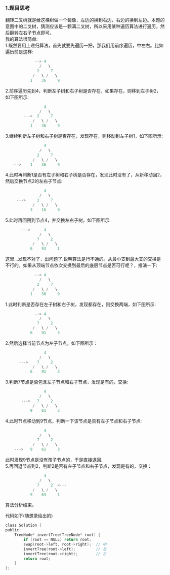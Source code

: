 ### 1.题目思考  
翻转二叉树就是给这棵树做一个镜像，左边的换到右边，右边的换到左边。本题的意图中的二叉树，猜测应该是一颗满二叉树，所以采用某种遍历算法进行遍历，然后翻转左右子节点即可。  
我的算法很简单:  
1.既然要用上递归算法，首先就要先遍历一把，那我们用前序遍历，中左右。比如遍历前是这样:  
```c  
             --> 4
               /   \
              2     7
            /   \ /   \
           1    36     9
```  
2.前序遍历先到4，判断左子树和右子树是否存在，如果存在，则移到左子树2，如下图所示:  
```c  
                 4
               /   \
        --->  2     7
            /   \ /   \
           1    36     9
```  
3.继续判断左子树和右子树是否存在，发现存在，则移动到左子树1，如下图所示:  
```c  
                 4
               /   \
              2     7
            /   \ /   \
   --->    1    36     9

```  
4.此时再判断1是否有左子树和右子树是否存在，发现此时没有了，从新移动回2，然后交换节点2的左右子节点:  
```c  
                 4
               /   \
     --->     2     7
            /   \ /   \
           3    16     9

```  
5.此时再回朔到节点4，并交换左右子树，如下图所示:  
```c  
       --->      4
               /   \
              7     2
            /   \ /   \
           6    93     1
```  
这里...发现不对了，出问题了.说明算法是行不通的。从最小支到最大支的交换是不行的。如果从顶端节点依次交换到最后的底层节点是否可行呢？，推演一下:  
```c  
             --> 4
               /   \
              2     7
            /   \ /   \
           1    36     9
```  
1.此时判断是否存在左子树和右子树，发现都存在，则交换两端，如下图所示:  
```c  
             --> 4
               /   \
              7     2
            /   \ /   \
           6    91     3
```  
2.然后选择当前节点为左子节点，如下图所示：  
```c  
                 4
               /   \
      --->    7     2
            /   \ /   \
           6    91     3
```  
3.判断7节点是否包含左子节点和右子节点，发现是有的，交换:  
```c  
                 4
               /   \
       --->   7     2
            /   \ /   \
           9    61     3
```  
4.此时节点移动到9节点，判断一下该节点是否有左子节点和右子节点:  
```c  
                 4
               /   \
              7     2
            /   \ /   \
    --->   9    61     3
```  
此时发现9节点是没有孩子节点的，于是直接退回.  
5.再回退节点到2，判断2是否有左子节点和右子节点，发现是有的，交换：  
```c  
                 4
               /   \
              7     2  <---
            /   \ /   \
           9    63     1
```  
算法分析结束。  

代码如下(随想录给出的)  
```c  
class Solution {
public:
    TreeNode* invertTree(TreeNode* root) {
        if (root == NULL) return root;
        swap(root->left, root->right);  // 中
        invertTree(root->left);         // 左
        invertTree(root->right);        // 右
        return root;
    }
};
```  

